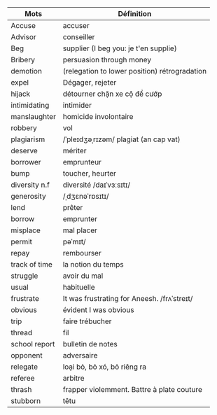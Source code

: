 Mots    		| Définition
---     		| ---
Accuse  		| accuser
Advisor 		| conseiller
Beg 			| supplier (I beg you: je t'en supplie)
Bribery			| persuasion through money
demotion		| (relegation to lower position)	rétrogradation
expel			| Dégager, rejeter
hijack			| détourner chặn xe cộ để cướp 
intimidating	| intimider
manslaughter	| homicide involontaire
robbery			| vol
plagiarism  	|  /ˈpleɪdʒəˌrɪzəm/ plagiat (an cap vat)
deserve			| mériter
borrower		| emprunteur
bump			| toucher, heurter
diversity n.f 	| diversité /daɪˈvɜːsɪtɪ/
generosity		|  /ˌdʒɛnəˈrɒsɪtɪ/
lend 			| prêter
borrow 			| emprunter
misplace		| mal placer
permit 			| pəˈmɪt/
repay			| rembourser
track of time 	| la notion du temps
struggle		| avoir du mal 
usual			| habituelle
frustrate		| It was frustrating for Aneesh.  /frʌˈstreɪt/
obvious			| évident I was obvious
trip			| faire trébucher
thread			| fil
school report	| bulletin de notes
opponent		| adversaire
relegate		| loại bỏ, bỏ xó, bỏ riêng ra
referee			| arbitre
thrash			| frapper violemment. Battre à plate couture
stubborn		| têtu